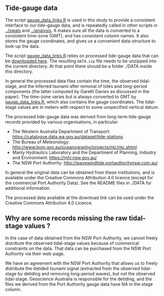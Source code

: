 Tide-gauge data
---------------

The script [gauge_data_links.R](gauge_data_links.R) is used in this study to provide a consistent interface to our tide-gauge data, and
 is repeatedly called in other scripts in [../swals](../swals) and [../analysis](../analysis). It makes sure all the data is converted to a consistent time-zone (GMT), and has consistent column names. It also stores the gauge coordinates, and gives us a convenient data-structure to look-up the data.

The script [gauge_data_links.R](gauge_data_links.R) relies on processed tide-gauge data that can be [downloaded here](http://dapds00.nci.org.au/thredds/fileServer/fj6/PTHA/Nearshore_testing_2020/DATA.zip). The resulting `DATA.zip` file needs to be unzipped into the current directory. At that point there should be a folder ./DATA inside this directory.

In general the processed data files contain the time, the observed tidal-stage, and the inferred tsunami after removal of tides and long-period components (the latter computed by Gareth Davies as discussed in the paper). The time-zone varies but is always converted to GMT by [gauge_data_links.R](gauge_data_links.R), which also contains the gauge coordinates. The tidal-stage values are in meters with respect to some unspecified vertical datum.

The processed tide-gauge data was derived from long-term tide-gauge records provided by various organisations, in particular:
* The Western Australia Department of Transport: https://catalogue.data.wa.gov.au/dataset/tide-stations
* The Bureau of Meteorology: http://www.bom.gov.au/oceanography/projects/ntc/ntc.shtml
* Manly Hydraulics Laboratory and the Department of Planning, Industry and Environment: https://mhl.nsw.gov.au/
* The NSW Port Authority: http://wavewindtide.portauthoritynsw.com.au/

In general the original data can be obtained from these institutions, and is available under the Creative Commons Attribution 4.0 licence (except for the commercial Port Authority Data). See the README files in ./DATA for additional information.

The processed data available at the download link can be used under the Creative Commons Attribution 4.0 Licence. 

## Why are some records missing the raw tidal-stage values ? 
In the case of data obtained from the NSW Port Authority, we cannot freely distribute the observed tidal-stage values because of commerical constraints on the data. That data can be purchased from the NSW Port Authority via their web-page.

We have an agreement with the NSW Port Authority that allows us to freely distribute the detided tsunami signal (extracted from the observed tidal-stage by detiding and removing long-period waves), but not the observed tidal-stage. Geoscience Australia is responsible for the detiding, and the files we derived from the Port Authority gauge data have NA in the stage column. 
